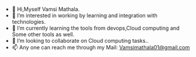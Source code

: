 - 👋 Hi,Myself Vamsi Mathala.
- 👀 I’m interested in working by learning and integration with technologies.
- 🌱 I’m currently learning the tools from devops,Cloud computing and Some other tools as well. 
- 💞️ I’m looking to collaborate on Cloud computing tasks..
- 📫 Any one can reach me through my Mail: Vamsimathala01@gmail.com

<!---
vamsi-01/vamsi-01 is a ✨ special ✨ repository because its `README.md` (this file) appears on your GitHub profile.
You can click the Preview link to take a look at your changes.
--->
